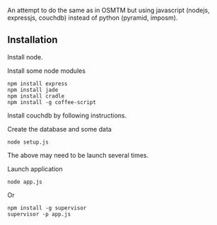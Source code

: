 An attempt to do the same as in OSMTM but using javascript (nodejs, expressjs,
couchdb) instead of python (pyramid, imposm).

Installation
------------

Install node.

Install some node modules

    npm install express
    npm install jade
    npm install cradle
    npm install -g coffee-script

Install couchdb by following instructions.

Create the database and some data
    
    node setup.js

The above may need to be launch several times.

Launch application
    
    node app.js

Or

    npm install -g supervisor
    supervisor -p app.js

